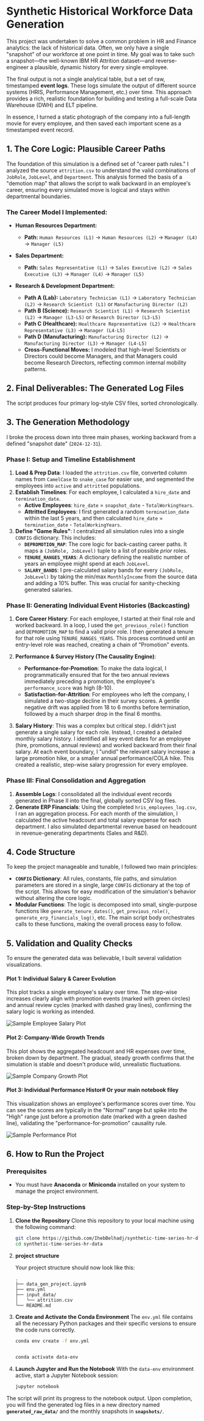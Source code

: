 # Synthetic Historical Workforce Data Generation

This project was undertaken to solve a common problem in HR and Finance analytics: the lack of historical data. Often, we only have a single "snapshot" of our workforce at one point in time. My goal was to take such a snapshot—the well-known IBM HR Attrition dataset—and reverse-engineer a plausible, dynamic history for every single employee.

The final output is not a single analytical table, but a set of raw, timestamped **event logs**. These logs simulate the output of different source systems (HRIS, Performance Management, etc.) over time. This approach provides a rich, realistic foundation for building and testing a full-scale Data Warehouse (DWH) and ELT pipeline.

In essence, I turned a static photograph of the company into a full-length movie for every employee, and then saved each important scene as a timestamped event record.

## 1. The Core Logic: Plausible Career Paths

The foundation of this simulation is a defined set of "career path rules." I analyzed the source `attrition.csv` to understand the valid combinations of `JobRole`, `JobLevel`, and `Department`. This analysis formed the basis of a "demotion map" that allows the script to walk backward in an employee's career, ensuring every simulated move is logical and stays within departmental boundaries.

### The Career Model I Implemented:

- **Human Resources Department:**

  - **Path:** `Human Resources (L1)` → `Human Resources (L2)` → `Manager (L4)` → `Manager (L5)`

- **Sales Department:**

  - **Path:** `Sales Representative (L1)` → `Sales Executive (L2)` → `Sales Executive (L3)` → `Manager (L4)` → `Manager (L5)`

- **Research & Development Department:**
  - **Path A (Lab):** `Laboratory Technician (L1)` → `Laboratory Technician (L2)` → `Research Scientist (L1)` or `Manufacturing Director (L2)`
  - **Path B (Science):** `Research Scientist (L1)` → `Research Scientist (L2)` → `Manager (L3-L5)` or `Research Director (L3-L5)`
  - **Path C (Healthcare):** `Healthcare Representative (L2)` → `Healthcare Representative (L3)` → `Manager (L4-L5)`
  - **Path D (Manufacturing):** `Manufacturing Director (L2)` → `Manufacturing Director (L3)` → `Manager (L4-L5)`
  - **Cross-Functional Moves:** I modeled that high-level Scientists or Directors could become Managers, and that Managers could become Research Directors, reflecting common internal mobility patterns.

## 2. Final Deliverables: The Generated Log Files

The script produces four primary log-style CSV files, sorted chronologically.

## 3. The Generation Methodology

I broke the process down into three main phases, working backward from a defined "snapshot date" (`2024-12-31`).

### Phase I: Setup and Timeline Establishment

1.  **Load & Prep Data**: I loaded the `attrition.csv` file, converted column names from `CamelCase` to `snake_case` for easier use, and segmented the employees into `active` and `attritted` populations.
2.  **Establish Timelines**: For each employee, I calculated a `hire_date` and `termination_date`.
    - **Active Employees**: `hire_date` = `snapshot_date` - `TotalWorkingYears`.
    - **Attritted Employees**: I first generated a random `termination_date` within the last 5 years, and then calculated `hire_date` = `termination_date` - `TotalWorkingYears`.
3.  **Define "Game Rules"**: I centralized all simulation rules into a single `CONFIG` dictionary. This includes:
    - **`DEPROMOTION_MAP`**: The core logic for back-casting career paths. It maps a `(JobRole, JobLevel)` tuple to a list of possible _prior_ roles.
    - **`TENURE_RANGES_YEARS`**: A dictionary defining the realistic number of years an employee might spend at each `JobLevel`.
    - **`SALARY_BANDS`**: I pre-calculated salary bands for every `(JobRole, JobLevel)` by taking the min/max `MonthlyIncome` from the source data and adding a 10% buffer. This was crucial for sanity-checking generated salaries.

### Phase II: Generating Individual Event Histories (Backcasting)

1.  **Core Career History**: For each employee, I started at their final role and worked backward. In a loop, I used the `get_previous_role()` function and `DEPROMOTION_MAP` to find a valid prior role. I then generated a tenure for that role using `TENURE_RANGES_YEARS`. This process continued until an entry-level role was reached, creating a chain of "Promotion" events.

2.  **Performance & Survey History (The Causality Engine)**:

    - **Performance-for-Promotion**: To make the data logical, I programmatically ensured that for the two annual reviews immediately preceding a promotion, the employee's `performance_score` was high (8-10).
    - **Satisfaction-for-Attrition**: For employees who left the company, I simulated a two-stage decline in their survey scores. A gentle negative drift was applied from 18 to 6 months before termination, followed by a much sharper drop in the final 6 months.

3.  **Salary History**: This was a complex but critical step. I didn't just generate a single salary for each role. Instead, I created a detailed monthly salary history. I identified all key event dates for an employee (hire, promotions, annual reviews) and worked backward from their final salary. At each event boundary, I "undid" the relevant salary increase: a large promotion hike, or a smaller annual performance/COLA hike. This created a realistic, step-wise salary progression for every employee.

### Phase III: Final Consolidation and Aggregation

1.  **Assemble Logs**: I consolidated all the individual event records generated in Phase II into the final, globally sorted CSV log files.
2.  **Generate ERP Financials**: Using the completed `hris_employees_log.csv`, I ran an aggregation process. For each month of the simulation, I calculated the active headcount and total salary expense for each department. I also simulated departmental revenue based on headcount in revenue-generating departments (Sales and R&D).

## 4. Code Structure

To keep the project manageable and tunable, I followed two main principles:

- **`CONFIG` Dictionary**: All rules, constants, file paths, and simulation parameters are stored in a single, large `CONFIG` dictionary at the top of the script. This allows for easy modification of the simulation's behavior without altering the core logic.
- **Modular Functions**: The logic is decomposed into small, single-purpose functions like `generate_tenure_dates()`, `get_previous_role()`, `generate_erp_financials_log()`, etc. The main script body orchestrates calls to these functions, making the overall process easy to follow.

## 5. Validation and Quality Checks

To ensure the generated data was believable, I built several validation visualizations.

#### Plot 1: Individual Salary & Career Evolution

This plot tracks a single employee's salary over time. The step-wise increases clearly align with promotion events (marked with green circles) and annual review cycles (marked with dashed gray lines), confirming the salary logic is working as intended.

![Sample Employee Salary Plot](./img/salary_record.png)

#### Plot 2: Company-Wide Growth Trends

This plot shows the aggregated headcount and HR expenses over time, broken down by department. The gradual, steady growth confirms that the simulation is stable and doesn't produce wild, unrealistic fluctuations.

![Sample Company Growth Plot](./img/hr_expenses.png)

#### Plot 3: Individual Performance Histor# Or your main notebook filey

This visualization shows an employee's performance scores over time. You can see the scores are typically in the "Normal" range but spike into the "High" range just before a promotion date (marked with a green dashed line), validating the "performance-for-promotion" causality rule.

![Sample Performance Plot](./img/performance_score.png)

## 6. How to Run the Project

### Prerequisites

- You must have **Anaconda** or **Miniconda** installed on your system to manage the project environment.

### Step-by-Step Instructions

1.  **Clone the Repository**
    Clone this repository to your local machine using the following command:

    ```bash
    git clone https://github.com/IhebBelhadj/synthetic-time-series-hr-data.git
    cd synthetic-time-series-hr-data
    ```

2.  **project structure**

    Your project structure should now look like this:

    ```
    .
    ├── data_gen_project.ipynb
    ├── env.yml
    ├── input_data/
    │   └── attrition.csv
    └── README.md
    ```

3.  **Create and Activate the Conda Environment**
    The `env.yml` file contains all the necessary Python packages and their specific versions to ensure the code runs correctly.

    ```bash
    conda env create -f env.yml


    conda activate data-env
    ```

4.  **Launch Jupyter and Run the Notebook**
    With the `data-env` environment active, start a Jupyter Notebook session:

    ```bash
    jupyter notebook
    ```

The script will print its progress to the notebook output. Upon completion, you will find the generated log files in a new directory named **`generated_raw_data/`** and the monthly snapshots in **`snapshots/`**.
